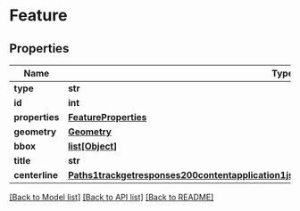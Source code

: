 # Feature

## Properties
Name | Type | Description | Notes
------------ | ------------- | ------------- | -------------
**type** | **str** |  | 
**id** | **int** |  | [optional] 
**properties** | [**FeatureProperties**](FeatureProperties.md) |  | 
**geometry** | [**Geometry**](Geometry.md) |  | 
**bbox** | [**list[Object]**](Object.md) |  | [optional] 
**title** | **str** |  | [optional] 
**centerline** | [**Paths1trackgetresponses200contentapplication1jsonschemapropertiesoriginpropertiesgeometry**](Paths1trackgetresponses200contentapplication1jsonschemapropertiesoriginpropertiesgeometry.md) |  | [optional] 

[[Back to Model list]](../README.md#documentation-for-models) [[Back to API list]](../README.md#documentation-for-api-endpoints) [[Back to README]](../README.md)

